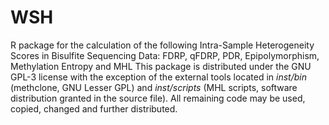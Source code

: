 # WSH
R package for the calculation of the following Intra-Sample Heterogeneity Scores in Bisulfite Sequencing Data: FDRP, qFDRP, PDR, Epipolymorphism, Methylation Entropy and MHL
This package is distributed under the GNU GPL-3 license with the exception of the external tools located in *inst/bin* (methclone, GNU Lesser GPL) and *inst/scripts* (MHL scripts, software distribution granted in the source file). All remaining code may be used, copied, changed and further distributed.
